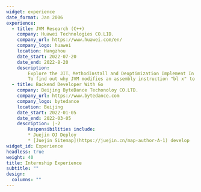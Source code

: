 ```yaml
---
widget: experience
date_format: Jan 2006
experience:
  - title: JVM Research (C++)
    company: Huawei Technologies CO.LID.
    company_url: https://www.huawei.com/en/
    company_logo: huawei
    location: Hangzhou
    date_start: 2022-07-20
    date_end: 2022-8-20
    description: 
        Explore the JIT、MethodInstall and Deoptimization Implement In HotSpot <br>
        To find out why JVM modifies an assembly instruction "bl x" to "bl y" on a fixed PC during runtime. 
  - title: Backend Developer With Go
    company: Beijing ByteDance Techonoloy CO.LTD.
    company_url: https://www.bytedance.com
    company_logo: bytedance
    location: Beijing
    date_start: 2022-01-05
    date_end: 2022-03-05
    description: |-2
        Responsibilities include:
        * Juejin OJ Deploy
        * [Juejin Sitemap](https://juejin.cn/map-author-A-1) develop
widget_id: Experience
headless: true
weight: 40
title: Internship Experience
subtitle: ""
design:
  columns: ""
---
```

